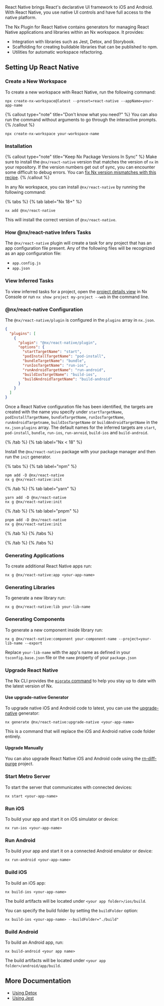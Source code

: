 React Native brings React's declarative UI framework to iOS and Android. With React Native, you use native UI controls and have full access to the native platform.

The Nx Plugin for React Native contains generators for managing React Native applications and libraries within an Nx workspace. It provides:

- Integration with libraries such as Jest, Detox, and Storybook.
- Scaffolding for creating buildable libraries that can be published to npm.
- Utilities for automatic workspace refactoring.

## Setting Up React Native

### Create a New Workspace

To create a new workspace with React Native, run the following command:

```shell
npx create-nx-workspace@latest --preset=react-native --appName=your-app-name
```

{% callout type="note" title="Don't know what you need?" %}
You can also run the command without arguments to go through the interactive prompts.
{% /callout %}

```shell
npx create-nx-workspace your-workspace-name
```

### Installation

{% callout type="note" title="Keep Nx Package Versions In Sync" %}
Make sure to install the `@nx/react-native` version that matches the version of `nx` in your repository. If the version numbers get out of sync, you can encounter some difficult to debug errors. You can [fix Nx version mismatches with this recipe](/recipes/tips-n-tricks/keep-nx-versions-in-sync).
{% /callout %}

In any Nx workspace, you can install `@nx/react-native` by running the following command:

{% tabs %}
{% tab label="Nx 18+" %}

```shell
nx add @nx/react-native
```

This will install the correct version of `@nx/react-native`.

### How @nx/react-native Infers Tasks

The `@nx/react-native` plugin will create a task for any project that has an app configuration file present. Any of the following files will be recognized as an app configuration file:

- `app.config.js`
- `app.json`

### View Inferred Tasks

To view inferred tasks for a project, open the [project details view](/concepts/inferred-tasks) in Nx Console or run `nx show project my-project --web` in the command line.

### @nx/react-native Configuration

The `@nx/react-native/plugin` is configured in the `plugins` array in `nx.json`.

```json {% fileName="nx.json" %}
{
  "plugins": [
    {
      "plugin": "@nx/react-native/plugin",
      "options": {
        "startTargetName": "start",
        "podInstallTargetName": "pod-install",
        "bundleTargetName": "bundle",
        "runIosTargetName": "run-ios",
        "runAndroidTargetName": "run-android",
        "buildIosTargetName": "build-ios",
        "buildAndroidTargetName": "build-android"
      }
    }
  ]
}
```

Once a React Native configuration file has been identified, the targets are created with the name you specify under `startTargetName`, `podInstallTargetName`, `bundleTargetName`, `runIosTargetName`, `runAndroidTargetname`, `buildIosTargetName` or `buildAndroidTargetName` in the `nx.json` `plugins` array. The default names for the inferred targets are `start`, `pod-install`, `bundle`, `run-ios`, `run-anroid`, `build-ios` and `build-android`.

{% /tab %}
{% tab label="Nx < 18" %}

Install the `@nx/react-native` package with your package manager and then run the `init` generator.

{% tabs %}
{% tab label="npm" %}

```shell
npm add -D @nx/react-native
nx g @nx/react-native:init
```

{% /tab %}
{% tab label="yarn" %}

```shell
yarn add -D @nx/react-native
nx g @nx/react-native:init
```

{% /tab %}
{% tab label="pnpm" %}

```shell
pnpm add -D @nx/react-native
nx g @nx/react-native:init
```

{% /tab %}
{% /tabs %}

{% /tab %}
{% /tabs %}

### Generating Applications

To create additional React Native apps run:

```shell
nx g @nx/react-native:app <your-app-name>
```

### Generating Libraries

To generate a new library run:

```shell
nx g @nx/react-native:lib your-lib-name
```

### Generating Components

To generate a new component inside library run:

```shell
nx g @nx/react-native:component your-component-name --project=your-lib-name --export
```

Replace `your-lib-name` with the app's name as defined in your `tsconfig.base.json` file or the `name` property of your `package.json`

### Upgrade React Native

The Nx CLI provides the [`migrate` command](/features/automate-updating-dependencies) to help you stay up to date with the latest version of Nx.

#### Use upgrade-native Generator

To upgrade native iOS and Android code to latest, you can use the [upgrade-native](/nx-api/react-native/generators/upgrade-native) generator:

```shell
nx generate @nx/react-native:upgrade-native <your-app-name>
```

This is a command that will replace the iOS and Android native code folder entirely.

#### Upgrade Manually

You can also upgrade React Native iOS and Android code using the [rn-diff-purge](https://react-native-community.github.io/upgrade-helper/) project.

### Start Metro Server

To start the server that communicates with connected devices:

```shell
nx start <your-app-name>
```

### Run iOS

To build your app and start it on iOS simulator or device:

```shell
nx run-ios <your-app-name>
```

### Run Android

To build your app and start it on a connected Android emulator or device:

```shell
nx run-android <your-app-name>
```

### Build iOS

To build an iOS app:

```shell
nx build-ios <your-app-name>
```

The build artifacts will be located under `<your app folder>/ios/build`.

You can specify the build folder by setting the `buildFolder` option:

```shell
nx build-ios <your-app-name> --buildFolder="./build"
```

### Build Android

To build an Android app, run:

```shell
nx build-android <your app name>
```

The build artifacts will be located under `<your app folder>/android/app/build`.

## More Documentation

- [Using Detox](/nx-api/detox)
- [Using Jest](/nx-api/jest)
